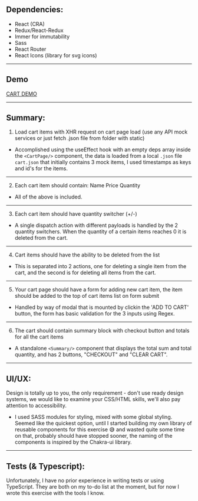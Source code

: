 ## Dependencies:

-   React (CRA)
-   Redux/React-Redux
-   Immer for immutability
-   Sass
-   React Router
-   React Icons (library for svg icons)

<hr>

## Demo

[CART DEMO](https://samyzog.github.io/optimax-test/#/)
<hr>

## Summary:

1. Load cart items with XHR request on cart page load (use any API mock services or just fetch .json file from folder
   with static)

-   Accomplished using the useEffect hook with an empty deps array inside the `<CartPage/>` component, the data is
loaded from a local `.json` file `cart.json` that initially contains 3 mock items, I used timestamps as keys and id's for the items.
<hr>

2. Each cart item should contain: Name Price Quantity

-   All of the above is included.
<hr>

3. Each cart item should have quantity switcher (+/-)

-   A single dispatch action with different payloads is handled by the 2 quantity switchers. When the quantity of a
certain items reaches 0 it is deleted from the cart.
<hr>

4. Cart items should have the ability to be deleted from the list

-   This is separated into 2 actions, one for deleting a single item from the cart, and the second is for deleting all
items from the cart.
<hr>

5. Your cart page should have a form for adding new cart item, the item should be added to the top of cart items list on
   form submit

-   Handled by way of modal that is mounted by clickin the 'ADD TO CART' button, the form has basic validation for the 3
inputs using Regex.
<hr>

6. The cart should contain summary block with checkout button and totals for all the cart items

-   A standalone `<Summary/>` component that displays the total sum and total quantity, and has 2 buttons, "CHECKOUT"
and "CLEAR CART".
<hr>

## UI/UX:

Design is totally up to you, the only requirement - don't use ready design systems, we would like to examine your
CSS/HTML skills, we'll also pay attention to accessibility.

-   I used SASS modules for styling, mixed with some global styling. Seemed like the quickest option, until I started
building my own library of reusable components for this exercise 😅 and wasted quite some time on that, probably should have
stopped sooner, the naming of the components is inspired by the Chakra-ui library.
<hr>

## Tests (& Typescript):

Unfortunately, I have no prior experience in writing tests or using TypeScript. They are both on my to-do list at the
moment, but for now I wrote this exercise with the tools I know.
